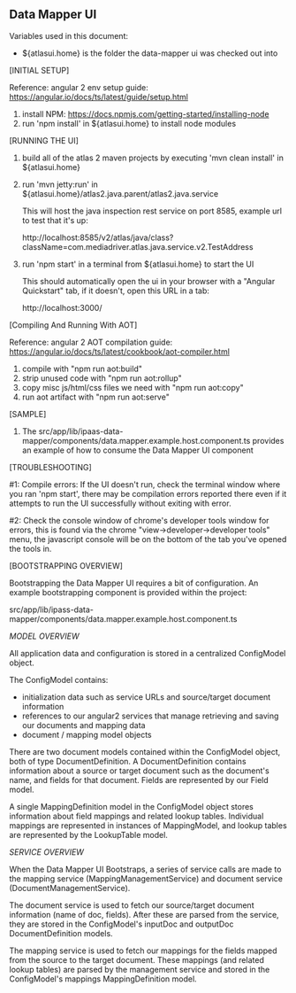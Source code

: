 ## Data Mapper UI ##

Variables used in this document:

- ${atlasui.home} is the folder the data-mapper ui was checked out into

[INITIAL SETUP]

Reference: angular 2 env setup guide: https://angular.io/docs/ts/latest/guide/setup.html

1) install NPM: https://docs.npmjs.com/getting-started/installing-node
2) run 'npm install' in ${atlasui.home} to install node modules

[RUNNING THE UI]

1) build all of the atlas 2 maven projects by executing 'mvn clean install' in ${atlasui.home}

2) run 'mvn jetty:run' in ${atlasui.home}/atlas2.java.parent/atlas2.java.service

	This will host the java inspection rest service on port 8585, example url to test that it's up:

	http://localhost:8585/v2/atlas/java/class?className=com.mediadriver.atlas.java.service.v2.TestAddress

3) run 'npm start' in a terminal from ${atlasui.home} to start the UI

	This should automatically open the ui in your browser with a "Angular Quickstart" tab, if it doesn't, open this URL in a tab:

	http://localhost:3000/

[Compiling And Running With AOT]

Reference: angular 2 AOT compilation guide: https://angular.io/docs/ts/latest/cookbook/aot-compiler.html

1) compile with "npm run aot:build"
2) strip unused code with "npm run aot:rollup"
3) copy misc js/html/css files we need with "npm run aot:copy"
4) run aot artifact with "npm run aot:serve"

[SAMPLE]

1) The src/app/lib/ipaas-data-mapper/components/data.mapper.example.host.component.ts provides an example of how to consume the Data Mapper UI component

[TROUBLESHOOTING]

#1: Compile errors: If the UI doesn't run, check the terminal window where you ran 'npm start', there may be compilation errors reported there even if it attempts to run the UI successfully without exiting with error.

#2: Check the console window of chrome's developer tools window for errors, this is found via the chrome "view->developer->developer tools" menu, the javascript console will be on the bottom of the tab you've opened the tools in.

[BOOTSTRAPPING OVERVIEW]

Bootstrapping the Data Mapper UI requires a bit of configuration. An example bootstrapping component is provided within the project:

src/app/lib/ipass-data-mapper/components/data.mapper.example.host.component.ts

*MODEL OVERVIEW*

All application data and configuration is stored in a centralized ConfigModel object.

The ConfigModel contains:

 * initialization data such as service URLs and source/target document information
 * references to our angular2 services that manage retrieving and saving our documents and mapping data
 * document / mapping model objects

There are two document models contained within the ConfigModel object, both of type DocumentDefinition. A DocumentDefinition contains information about a source or target document such as the document's name, and fields for that document. Fields are represented by our Field model.

A single MappingDefinition model in the ConfigModel object stores information about field mappings and related lookup tables. Individual mappings are represented in instances of MappingModel, and lookup tables are represented by the LookupTable model.

*SERVICE OVERVIEW*

When the Data Mapper UI Bootstraps, a series of service calls are made to the mapping service (MappingManagementService) and document service (DocumentManagementService). 

The document service is used to fetch our source/target document information (name of doc, fields). After these are parsed from the service, they are stored in the ConfigModel's inputDoc and outputDoc DocumentDefinition models.

The mapping service is used to fetch our mappings for the fields mapped from the source to the target document. These mappings (and related lookup tables) are parsed by the management service and stored in the ConfigModel's mappings MappingDefinition model. 



